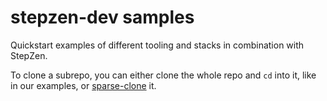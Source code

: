 # stepzen-dev samples
Quickstart examples of different tooling and stacks in combination with StepZen. 

To clone a subrepo, you can either clone the whole repo and `cd` into it, like in our examples, or [sparse-clone](https://gist.github.com/aSapien/b1f69ab86340f10955ea4314c109f021) it.
